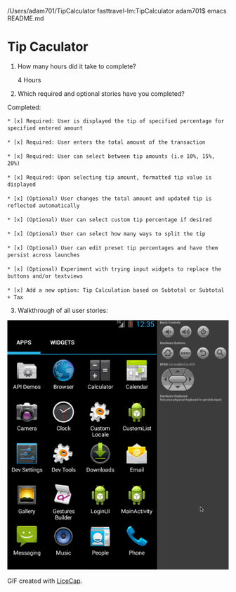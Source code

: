 /Users/adam701/TipCalculator
fasttravel-lm:TipCalculator adam701$ emacs README.md

Tip Caculator
===================================================


1. How many hours did it take to complete?

   4 Hours


2. Which required and optional stories have you completed?

Completed:

    * [x] Required: User is displayed the tip of specified percentage for specified entered amount

    * [x] Required: User enters the total amount of the transaction

    * [x] Required: User can select between tip amounts (i.e 10%, 15%, 20%)

    * [x] Required: Upon selecting tip amount, formatted tip value is displayed

    * [x] (Optional) User changes the total amount and updated tip is reflected automatically

    * [x] (Optional) User can select custom tip percentage if desired

    * [x] (Optional) User can select how many ways to split the tip

    * [x] (Optional) User can edit preset tip percentages and have them persist across launches

    * [x] (Optional) Experiment with trying input widgets to replace the buttons and/or textviews

    * [x] Add a new option: Tip Calculation based on Subtotal or Subtotal + Tax


3. Walkthrough of all user stories:

![Video Walkthrough](TipCalculator_Chen.gif)

GIF created with [LiceCap](http://www.cockos.com/licecap/).

